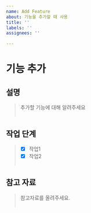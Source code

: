 ```yaml
---
name: Add Feature
about: 기능을 추가할 때 사용
title: ''
labels: ''
assignees: ''

---
```


# 기능 추가

## 설명
> 추가할 기능에 대해 알려주세요
<br><br>
## 작업 단계
> - [X] 작업1 
> - [X] 작업2
<br><br>
## 참고 자료
>  참고자료를 올려주세요.
<br><br>
